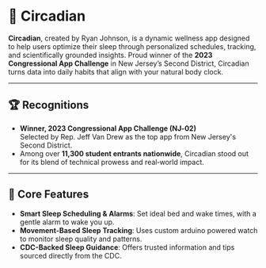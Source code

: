 # 🌙 Circadian

**Circadian**, created by Ryan Johnson, is a dynamic wellness app designed to help users optimize their sleep through personalized schedules, tracking, and scientifically grounded insights. Proud winner of the **2023 Congressional App Challenge** in New Jersey’s Second District, Circadian turns data into daily habits that align with your natural body clock.

---

## 🏆 Recognitions

- **Winner, 2023 Congressional App Challenge (NJ‑02)**  
  Selected by Rep. Jeff Van Drew as the top app from New Jersey's Second District.
- Among over **11,300 student entrants nationwide**, Circadian stood out for its blend of technical prowess and real‑world impact.

---

## 🌟 Core Features

- **Smart Sleep Scheduling & Alarms**: Set ideal bed and wake times, with a gentle alarm to wake you up.
- **Movement-Based Sleep Tracking**: Uses custom arduino powered watch to monitor sleep quality and patterns.
- **CDC-Backed Sleep Guidance**: Offers trusted information and tips sourced directly from the CDC.
